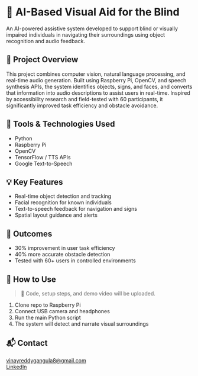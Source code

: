 # 🤖 AI-Based Visual Aid for the Blind

An AI-powered assistive system developed to support blind or visually impaired individuals in navigating their surroundings using object recognition and audio feedback.

## 🧠 Project Overview

This project combines computer vision, natural language processing, and real-time audio generation. Built using Raspberry Pi, OpenCV, and speech synthesis APIs, the system identifies objects, signs, and faces, and converts that information into audio descriptions to assist users in real-time. Inspired by accessibility research and field-tested with 60 participants, it significantly improved task efficiency and obstacle avoidance.

## 🔧 Tools & Technologies Used

- Python
- Raspberry Pi
- OpenCV
- TensorFlow / TTS APIs
- Google Text-to-Speech

## 💡 Key Features

- Real-time object detection and tracking
- Facial recognition for known individuals
- Text-to-speech feedback for navigation and signs
- Spatial layout guidance and alerts

## 🎯 Outcomes

- 30% improvement in user task efficiency
- 40% more accurate obstacle detection
- Tested with 60+ users in controlled environments

## 🚀 How to Use

> 📌 Code, setup steps, and demo video will be uploaded.

1. Clone repo to Raspberry Pi
2. Connect USB camera and headphones
3. Run the main Python script
4. The system will detect and narrate visual surroundings

## 📬 Contact

vinayreddygangula8@gmail.com  
[LinkedIn](https://linkedin.com/in/vinay-kumar-gangula-2b78871a7)

